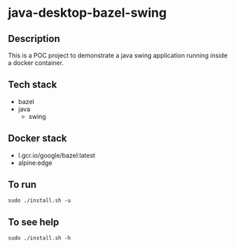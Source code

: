 # java-desktop-bazel-swing

## Description
This is a POC project to demonstrate a
java swing application running inside a
docker container.

## Tech stack
- bazel
- java
  - swing

## Docker stack
- l.gcr.io/google/bazel:latest
- alpine:edge

## To run
`sudo ./install.sh -u`

## To see help
`sudo ./install.sh -h`
